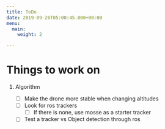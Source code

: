 ```yaml
---
title: ToDo
date: 2019-09-26T05:00:45.000+00:00
menu:
  main:
    weight: 2

---
```

# Things to work on

1. Algorithm

    - [ ] Make the drone more stable when changing altitudes
    - [ ] Look for ros trackers
      - [ ] If there is none, use mosse as a starter tracker
    - [ ] Test a tracker vs Object detection through ros